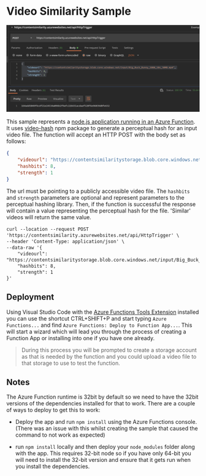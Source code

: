 # Video Similarity Sample

![Postman](./images/postman.png)

This sample represents a [node.js application running in an Azure Function](https://docs.microsoft.com/en-us/azure/azure-functions/functions-reference-node?tabs=v2#node-version-and-package-management). It uses [video-hash](https://www.npmjs.com/package/video-hash) npm package to generate a perceptual hash for an input video file. The function will accept an HTTP POST with the body set as follows:

```json
{
    "videourl": "https://contentsimilaritystorage.blob.core.windows.net/input/Big_Buck_Bunny_1080_10s_30MB.mp4",
    "hashbits": 8,
    "strength": 1
}
```

The url must be pointing to a publicly accessible video file. The `hashbits` and `strength` parameters are optional and represent parameters to the perceptual hashing library. Then, if the function is successful the response will contain a value representing the perceptual hash for the file. 'Similar' videos will return the same value.

```curl
curl --location --request POST 'https://contentsimilarity.azurewebsites.net/api/HttpTrigger' \
--header 'Content-Type: application/json' \
--data-raw '{
    "videourl": "https://contentsimilaritystorage.blob.core.windows.net/input/Big_Buck_Bunny_1080_10s_30MB.mp4",
    "hashbits": 8,
    "strength": 1
}'
```

## Deployment

Using Visual Studio Code with the [Azure Functions Tools Extension](https://marketplace.visualstudio.com/items?itemName=ms-azuretools.vscode-azurefunctions) installed you can use the shortcut CTRL+SHIFT+P and start typing `Azure Functions...` and find `Azure Functions: Deploy to Function App...`. This will start a wizard which will lead you through the process of creating a Function App or installing into one if you have one already.

> During this process you will be prompted to create a storage account as that is needed by the function and you could upload a video file to that storage to use to test the function.

## Notes

The Azure Function runtime is 32bit by default so we need to have the 32bit versions of the dependencies installed for that to work. There are a couple of ways to deploy to get this to work:

- Deploy the app and run `npm install` using the Azure Functions console. (There was an issue with this whilst creating the sample that caused the command to not work as expected)

- run `npm install` locally and then deploy your `node_modules` folder along with the app. This requires 32-bit node so if you have only 64-bit you will need to install the 32-bit version and ensure that it gets run when you install the dependencies.

